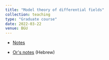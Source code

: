 ```yaml
---
title: "Model theory of differential fields"
collection: teaching
type: "Graduate course"
date: 2022-03-22
venue: BGU
---
```


- [Notes](/files/teaching/spring2022/dcf/notes.pdf)

- [Or's notes](/files/teaching/spring2022/dcf/or) (Hebrew)

